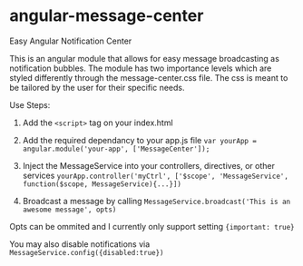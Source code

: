 angular-message-center
======================

Easy Angular Notification Center

This is an angular module that allows for easy message broadcasting as notification bubbles. The module has two importance levels which are styled differently through the message-center.css file. The css is meant to be tailored by the user for their specific needs.

Use Steps:

1. Add the `<script>` tag on your index.html

2. Add the required dependancy to your app.js file `var yourApp = angular.module('your-app', ['MessageCenter']);`

3. Inject the MessageService into your controllers, directives, or other services `yourApp.controller('myCtrl', ['$scope', 'MessageService', function($scope, MessageService){...}])`

4. Broadcast a message by calling `MessageService.broadcast('This is an awesome message', opts)`

Opts can be ommited and I currently only support setting `{important: true}`

You may also disable notifications via `MessageService.config({disabled:true})`

